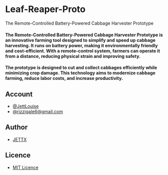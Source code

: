 # Leaf-Reaper-Proto
The Remote-Controlled Battery-Powered Cabbage Harvester Prototype
<h4>The Remote-Controlled Battery-Powered Cabbage Harvester Prototype is an innovative farming tool designed to simplify and speed up cabbage harvesting. It runs on battery power, making it environmentally friendly and cost-efficient. With a remote-control system, farmers can operate it from a distance, reducing physical strain and improving safety. 
</h4>
<h4>
The prototype is designed to cut and collect cabbages efficiently while minimizing crop damage. This technology aims to modernize cabbage farming, reduce labor costs, and increase productivity.
</h4>

## Account
- [@JettLouise](https://www.facebook.com/myprivacy19)
- [@rizzigale6@gmail.com](https://mail.google.com/mail/u/0/#inbox)

## Author
- [JETTX](https://github.com/Jett0X)

## Licence
- [MIT Licence](https://github.com/Jett0X/A-S.W.I.T.C.H/blob/main/LICENSE)